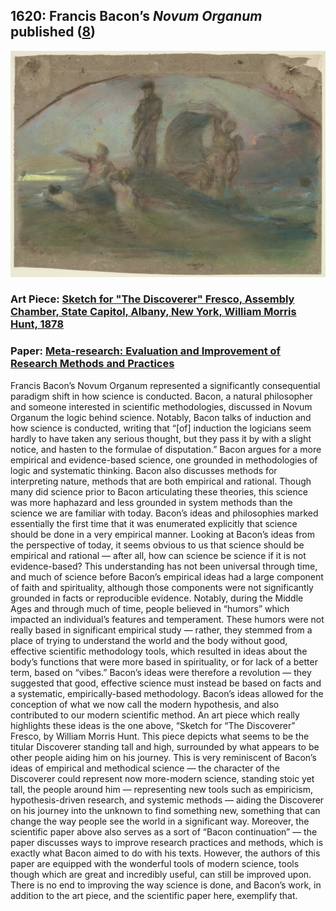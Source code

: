 ## 1620: Francis Bacon’s <em>Novum Organum</em> published ([8](https://oll.libertyfund.org/title/bacon-novum-organum))

![pic](/images/1620.jpg)

### Art Piece: [Sketch for "The Discoverer" Fresco, Assembly Chamber, State Capitol, Albany, New York, William Morris Hunt, 1878](https://harvardartmuseums.org/collections/object/308485?position=48)

### Paper: [Meta-research: Evaluation and Improvement of Research Methods and Practices](https://www.ncbi.nlm.nih.gov/pmc/articles/PMC4592065/)

Francis Bacon’s Novum Organum represented a significantly consequential paradigm shift in how science is conducted. Bacon, a natural philosopher and someone interested in scientific methodologies, discussed in Novum Organum the logic behind science. Notably, Bacon talks of induction and how science is conducted, writing that “[of] induction the logicians seem hardly to have taken any serious thought, but they pass it by with a slight notice, and hasten to the formulae of disputation.” Bacon argues for a more empirical and evidence-based science, one grounded in methodologies of logic and systematic thinking. Bacon also discusses methods for interpreting nature, methods that are both empirical and rational. Though many did science prior to Bacon articulating these theories, this science was more haphazard and less grounded in system methods than the science we are familiar with today. Bacon’s ideas and philosophies marked essentially the first time that it was enumerated explicitly that science should be done in a very empirical manner. Looking at Bacon’s ideas from the perspective of today, it seems obvious to us that science should be empirical and rational — after all, how can science be science if it is not evidence-based? This understanding has not been universal through time, and much of science before Bacon’s empirical ideas had a large component of faith and spirituality, although those components were not significantly grounded in facts or reproducible evidence. Notably, during the Middle Ages and through much of time, people believed in “humors” which impacted an individual’s features and temperament. These humors were not really based in significant empirical study — rather, they stemmed from a place of trying to understand the world and the body without good, effective scientific methodology tools, which resulted in ideas about the body’s functions that were more based in spirituality, or for lack of a better term, based on “vibes.” Bacon’s ideas were therefore a revolution — they suggested that good, effective science must instead be based on facts and a systematic, empirically-based methodology. Bacon’s ideas allowed for the conception of what we now call the modern hypothesis, and also contributed to our modern scientific method. An art piece which really highlights these ideas is the one above, “Sketch for “The Discoverer” Fresco, by William Morris Hunt. This piece depicts what seems to be the titular Discoverer standing tall and high, surrounded by what appears to be other people aiding him on his journey. This is very reminiscent of Bacon’s ideas of empirical and methodical science — the character of the Discoverer could represent now more-modern science, standing stoic yet tall, the people around him — representing new tools such as empiricism, hypothesis-driven research, and systemic methods — aiding the Discoverer on his journey into the unknown to find something new, something that can change the way people see the world in a significant way. Moreover, the scientific paper above also serves as a sort of “Bacon continuation” — the paper discusses ways to improve research practices and methods, which is exactly what Bacon aimed to do with his texts. However, the authors of this paper are equipped with the wonderful tools of modern science, tools though which are great and incredibly useful, can still be improved upon. There is no end to improving the way science is done, and Bacon’s work, in addition to the art piece, and the scientific paper here, exemplify that. 
